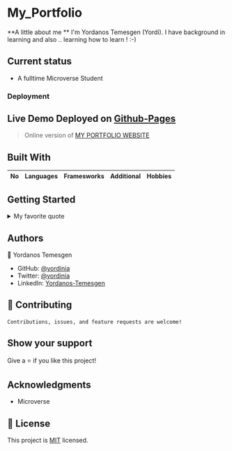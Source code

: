 # My_Portfolio   


**A little about me **
I'm Yordanos Temesgen (Yordi). I have background in learning and also .. learning how to learn ! :-) 
## Current status

- A fulltime Microverse Student

### Deployment
## Live Demo Deployed on [Github-Pages]()

> Online version of [MY PORTFOLIO WEBSITE](https://yordinia.github.io/A_Portfolio_Two.github.io/)

## Built With

| No   | Languages | Framesworks |      Additional      |  Hobbies    |
|------|----------:|-------------|----------------------|-------------|


## Getting Started

<details>
  <summary>My favorite quote</summary>
  
---To get a local copy up and running follow these simple example steps.

--- yaeh
> Failure is an opportunity to learn.
<img src='images/quote.png' alt='An image illustrating the following quote - Failure is an opportunity to learn.'/>
---yaeh

</details>

<!-- This is a horizontal line here '---' and starting with > makes a quote like bar -->

## Authors

👤 Yordanos Temesgen

- GitHub: [@yordinia](https://github.com/yordinia)
- Twitter: [@yordinia](https://twitter.com/yordinia)
- LinkedIn: [Yordanos-Temesgen](https://linkedin.com/in/yordanos-temesgen-251b6a202
)

## 🤝 Contributing

```
Contributions, issues, and feature requests are welcome!
```


## Show your support

Give a ⭐️ if you like this project!

## Acknowledgments

- Microverse

## 📝 License

This project is [MIT](LICENSE) licensed.
